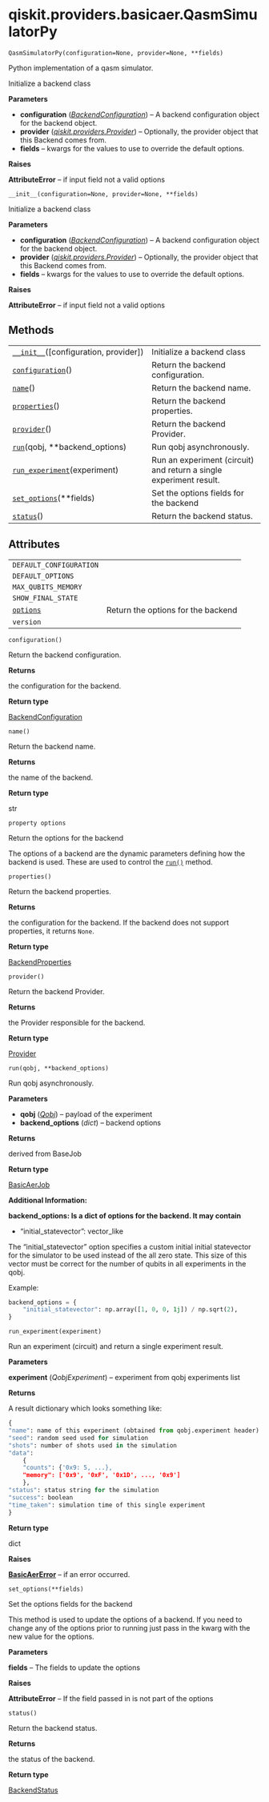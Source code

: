 # qiskit.providers.basicaer.QasmSimulatorPy

`QasmSimulatorPy(configuration=None, provider=None, **fields)`

Python implementation of a qasm simulator.

Initialize a backend class

**Parameters**

*   **configuration** ([*BackendConfiguration*](qiskit.providers.models.BackendConfiguration#qiskit.providers.models.BackendConfiguration "qiskit.providers.models.BackendConfiguration")) – A backend configuration object for the backend object.
*   **provider** ([*qiskit.providers.Provider*](qiskit.providers.Provider#qiskit.providers.Provider "qiskit.providers.Provider")) – Optionally, the provider object that this Backend comes from.
*   **fields** – kwargs for the values to use to override the default options.

**Raises**

**AttributeError** – if input field not a valid options

`__init__(configuration=None, provider=None, **fields)`

Initialize a backend class

**Parameters**

*   **configuration** ([*BackendConfiguration*](qiskit.providers.models.BackendConfiguration#qiskit.providers.models.BackendConfiguration "qiskit.providers.models.BackendConfiguration")) – A backend configuration object for the backend object.
*   **provider** ([*qiskit.providers.Provider*](qiskit.providers.Provider#qiskit.providers.Provider "qiskit.providers.Provider")) – Optionally, the provider object that this Backend comes from.
*   **fields** – kwargs for the values to use to override the default options.

**Raises**

**AttributeError** – if input field not a valid options

## Methods

|                                                                                                                                                      |                                                                    |
| ---------------------------------------------------------------------------------------------------------------------------------------------------- | ------------------------------------------------------------------ |
| [`__init__`](#qiskit.providers.basicaer.QasmSimulatorPy.__init__ "qiskit.providers.basicaer.QasmSimulatorPy.__init__")(\[configuration, provider])   | Initialize a backend class                                         |
| [`configuration`](#qiskit.providers.basicaer.QasmSimulatorPy.configuration "qiskit.providers.basicaer.QasmSimulatorPy.configuration")()              | Return the backend configuration.                                  |
| [`name`](#qiskit.providers.basicaer.QasmSimulatorPy.name "qiskit.providers.basicaer.QasmSimulatorPy.name")()                                         | Return the backend name.                                           |
| [`properties`](#qiskit.providers.basicaer.QasmSimulatorPy.properties "qiskit.providers.basicaer.QasmSimulatorPy.properties")()                       | Return the backend properties.                                     |
| [`provider`](#qiskit.providers.basicaer.QasmSimulatorPy.provider "qiskit.providers.basicaer.QasmSimulatorPy.provider")()                             | Return the backend Provider.                                       |
| [`run`](#qiskit.providers.basicaer.QasmSimulatorPy.run "qiskit.providers.basicaer.QasmSimulatorPy.run")(qobj, \*\*backend\_options)                  | Run qobj asynchronously.                                           |
| [`run_experiment`](#qiskit.providers.basicaer.QasmSimulatorPy.run_experiment "qiskit.providers.basicaer.QasmSimulatorPy.run_experiment")(experiment) | Run an experiment (circuit) and return a single experiment result. |
| [`set_options`](#qiskit.providers.basicaer.QasmSimulatorPy.set_options "qiskit.providers.basicaer.QasmSimulatorPy.set_options")(\*\*fields)          | Set the options fields for the backend                             |
| [`status`](#qiskit.providers.basicaer.QasmSimulatorPy.status "qiskit.providers.basicaer.QasmSimulatorPy.status")()                                   | Return the backend status.                                         |

## Attributes

|                                                                                                                     |                                    |
| ------------------------------------------------------------------------------------------------------------------- | ---------------------------------- |
| `DEFAULT_CONFIGURATION`                                                                                             |                                    |
| `DEFAULT_OPTIONS`                                                                                                   |                                    |
| `MAX_QUBITS_MEMORY`                                                                                                 |                                    |
| `SHOW_FINAL_STATE`                                                                                                  |                                    |
| [`options`](#qiskit.providers.basicaer.QasmSimulatorPy.options "qiskit.providers.basicaer.QasmSimulatorPy.options") | Return the options for the backend |
| `version`                                                                                                           |                                    |

`configuration()`

Return the backend configuration.

**Returns**

the configuration for the backend.

**Return type**

[BackendConfiguration](qiskit.providers.models.BackendConfiguration#qiskit.providers.models.BackendConfiguration "qiskit.providers.models.BackendConfiguration")

`name()`

Return the backend name.

**Returns**

the name of the backend.

**Return type**

str

`property options`

Return the options for the backend

The options of a backend are the dynamic parameters defining how the backend is used. These are used to control the [`run()`](#qiskit.providers.basicaer.QasmSimulatorPy.run "qiskit.providers.basicaer.QasmSimulatorPy.run") method.

`properties()`

Return the backend properties.

**Returns**

the configuration for the backend. If the backend does not support properties, it returns `None`.

**Return type**

[BackendProperties](qiskit.providers.models.BackendProperties#qiskit.providers.models.BackendProperties "qiskit.providers.models.BackendProperties")

`provider()`

Return the backend Provider.

**Returns**

the Provider responsible for the backend.

**Return type**

[Provider](qiskit.providers.Provider#qiskit.providers.Provider "qiskit.providers.Provider")

`run(qobj, **backend_options)`

Run qobj asynchronously.

**Parameters**

*   **qobj** ([*Qobj*](qiskit.qobj.Qobj#qiskit.qobj.Qobj "qiskit.qobj.Qobj")) – payload of the experiment
*   **backend\_options** (*dict*) – backend options

**Returns**

derived from BaseJob

**Return type**

[BasicAerJob](qiskit.providers.basicaer.BasicAerJob#qiskit.providers.basicaer.BasicAerJob "qiskit.providers.basicaer.BasicAerJob")

**Additional Information:**

**backend\_options: Is a dict of options for the backend. It may contain**

*   “initial\_statevector”: vector\_like

The “initial\_statevector” option specifies a custom initial initial statevector for the simulator to be used instead of the all zero state. This size of this vector must be correct for the number of qubits in all experiments in the qobj.

Example:

```python
backend_options = {
    "initial_statevector": np.array([1, 0, 0, 1j]) / np.sqrt(2),
}
```

`run_experiment(experiment)`

Run an experiment (circuit) and return a single experiment result.

**Parameters**

**experiment** (*QobjExperiment*) – experiment from qobj experiments list

**Returns**

A result dictionary which looks something like:

```python
{
"name": name of this experiment (obtained from qobj.experiment header)
"seed": random seed used for simulation
"shots": number of shots used in the simulation
"data":
    {
    "counts": {'0x9: 5, ...},
    "memory": ['0x9', '0xF', '0x1D', ..., '0x9']
    },
"status": status string for the simulation
"success": boolean
"time_taken": simulation time of this single experiment
}
```

**Return type**

dict

**Raises**

[**BasicAerError**](qiskit.providers.basicaer.BasicAerError#qiskit.providers.basicaer.BasicAerError "qiskit.providers.basicaer.BasicAerError") – if an error occurred.

`set_options(**fields)`

Set the options fields for the backend

This method is used to update the options of a backend. If you need to change any of the options prior to running just pass in the kwarg with the new value for the options.

**Parameters**

**fields** – The fields to update the options

**Raises**

**AttributeError** – If the field passed in is not part of the options

`status()`

Return the backend status.

**Returns**

the status of the backend.

**Return type**

[BackendStatus](qiskit.providers.models.BackendStatus#qiskit.providers.models.BackendStatus "qiskit.providers.models.BackendStatus")
